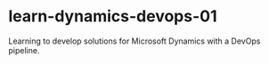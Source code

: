 # learn-dynamics-devops-01
Learning to develop solutions for Microsoft Dynamics with a DevOps pipeline.
